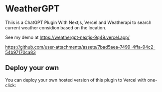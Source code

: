 # WeatherGPT

Thiis is a ChatGPT Plugin With Nextjs, Vercel and Weatherapi to search current weather considion based on the location.

See my demo at https://weathergpt-nextjs-9q49.vercel.app/ 

https://github.com/user-attachments/assets/7bad5aea-7499-4ffa-94c2-54b97170ca83

## Deploy your own

You can deploy your own hosted version of this plugin to Vercel with one-click:


